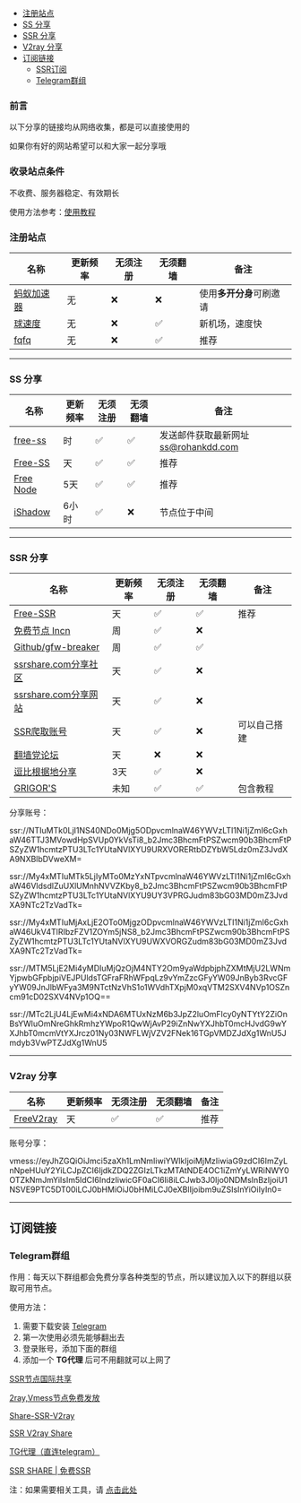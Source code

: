 - [注册站点](#注册站点)
- [SS 分享](#ss-分享)
- [SSR 分享](#ssr-分享)
- [V2ray 分享](#v2ray-分享)
- [订阅链接](#订阅链接)
	- [SSR订阅](#ssr订阅)
	- [Telegram群组](#telegram群组)


### 前言

以下分享的链接均从网络收集，都是可以直接使用的

如果你有好的网站希望可以和大家一起分享哦

### 收录站点条件

不收费、服务器稳定、有效期长

使用方法参考：[使用教程](README.md#使用教程)


### 注册站点

| 名称                                                         | 更新频率 | 无须注册 | 无须翻墙 | 备注         |
| ------------------------------------------------------------ | -------- | -------- | -------- | ------------ |
| [蚂蚁加速器](https://ant.antss029.com/aff/ACVB)         | 无       | ❌        | ❌        | 使用**多开分身**可刷邀请         |
| [球速度](http://qiusudu.com/auth/register?code=dQcJ)         | 无       | ❌        | ✅        | 新机场，速度快         |
| [fqfq](https://www.fqfq.xyz/auth/register?code=code)     | 无       | ❌        | ✅        | 推荐         |

---

### SS 分享

| 名称                                                         | 更新频率 | 无须注册 | 无须翻墙 | 备注         |
| ------------------------------------------------------------ | -------- | -------- | -------- | ------------ |
| [free-ss](https://free-ss.ooo/)                           | 时       | ✅        | ✅        | 发送邮件获取最新网址 ss@rohankdd.com |
| [Free-SS](https://www.youneed.win/free-ss)         | 天       | ✅        | ✅        | 推荐         |
| [Free Node](http://cacss.me/)                             | 5天      | ✅        | ✅        | 推荐                      |
| [iShadow](https://d.ishadowx.com/)                           | 6小时    | ✅        | ❌        | 节点位于中间 |

---

### SSR 分享

| 名称                                                         | 更新频率 | 无须注册 | 无须翻墙 | 备注         |
| ------------------------------------------------------------ | -------- | -------- | -------- | ------------ |
| [Free-SSR](https://www.youneed.win/free-ssr)         | 天       | ✅        | ✅        | 推荐         |
| [免费节点 Incn](https://lncn.org/)                           | 周       | ✅        | ❌        |            |
| [Github/gfw-breaker](https://github.com/gfw-breaker/ssr-accounts) | 周       | ✅        | ✅        |              |
| [ssrshare.com分享社区](https://www.ssrshare.com/forums/ssr-socks-v2ray.2/) | 天       | ✅        | ❌        |              |
| [ssrshare.com分享网站](https://www.ssrtool.com/tool/free_ssr) | 天       | ✅        | ❌        |              |
| [SSR爬取账号](http://ss.pythonic.life/)                      | 天       | ✅        | ❌        | 可以自己搭建 |
| [翻墙党论坛](https://fanqiangdang.com/)                      | 天       | ❌        | ❌        |              |
| [逗比根据地分享](https://doubibackup.com/95f80__8.html)   | 3天      | ✅        | ❌        |                                      |
| [GRIGOR'S](https://gdmi.weebly.com/3118523398online.html) | 未知     | ✅        | ✅        | 包含教程                             |

分享账号：

ssr://NTIuMTk0LjI1NS40NDo0Mjg5ODpvcmlnaW46YWVzLTI1Ni1jZmI6cGxhaW46TTJ3MVowdHpSVUp0YkVsTi8_b2Jmc3BhcmFtPSZwcm90b3BhcmFtPSZyZW1hcmtzPTU3LTc1YUtaNVlXYU9URXVORERtbDZYbW5Ldz0mZ3JvdXA9NXBlbDVweXM=

ssr://My4xMTIuMTk5LjIyMTo0MzYxNTpvcmlnaW46YWVzLTI1Ni1jZmI6cGxhaW46VldsdlZuUXlUMnhNVVZKby8_b2Jmc3BhcmFtPSZwcm90b3BhcmFtPSZyZW1hcmtzPTU3LTc1YUtaNVlXYU9UY3VPRGJudm83bG03MD0mZ3JvdXA9NTc2TzVadTk=

ssr://My4xMTIuMjAxLjE2OTo0MjgzODpvcmlnaW46YWVzLTI1Ni1jZmI6cGxhaW46UkV4TlRIbzFZV1ZOYm5jNS8_b2Jmc3BhcmFtPSZwcm90b3BhcmFtPSZyZW1hcmtzPTU3LTc1YUtaNVlXYU9UWXVORGZudm83bG03MD0mZ3JvdXA9NTc2TzVadTk=

ssr://MTM5LjE2Mi4yMDIuMjQzOjM4NTY2Om9yaWdpbjphZXMtMjU2LWNmYjpwbGFpbjpiVEJPUldsTGFraFRhWFpqLz9vYmZzcGFyYW09JnByb3RvcGFyYW09JnJlbWFya3M9NTctNzVhS1o1WVdhTXpjM0xqVTM2SXV4NVp1OSZncm91cD02SXV4NVp1OQ==

ssr://MTc2LjU4LjEwMi4xNDA6MTUxNzM6b3JpZ2luOmFlcy0yNTYtY2ZiOnBsYWluOmNreGhkRmhzYWpoR1QwWjAvP29iZnNwYXJhbT0mcHJvdG9wYXJhbT0mcmVtYXJrcz01Ny03NWFLWjVZV2FNek16TGpVMDZJdXg1WnU5Jmdyb3VwPTZJdXg1WnU5

---

### V2ray 分享

| 名称                                                         | 更新频率 | 无须注册 | 无须翻墙 | 备注         |
| ------------------------------------------------------------ | -------- | -------- | -------- | ------------ |
| [FreeV2ray](https://connect.freev2ray.org/)               | 天       | ✅        | ✅        | 推荐                |

账号分享：

vmess://eyJhZGQiOiJmci5zaXh1LmNmIiwiYWlkIjoiMjMzIiwiaG9zdCI6ImZyLnNpeHUuY2YiLCJpZCI6IjdkZDQ2ZGIzLTkzMTAtNDE4OC1iZmYyLWRiNWY0OTZkNmJmYiIsIm5ldCI6IndzIiwicGF0aCI6Ii8iLCJwb3J0Ijo0NDMsInBzIjoiU1NSVE9PTC5DT00iLCJ0bHMiOiJ0bHMiLCJ0eXBlIjoibm9uZSIsInYiOiIyIn0=

---

## 订阅链接

### Telegram群组

作用：每天以下群组都会免费分享各种类型的节点，所以建议加入以下的群组以获取可用节点。

使用方法：

1. 需要下载安装 [Telegram](https://telegram.org/)
2. 第一次使用必须先能够翻出去
3. 登录账号，添加下面的群组
4. 添加一个 **TG代理** 后可不用翻就可以上网了

[SSR节点国际共享](https://t.me/ShadowsocksRssr)

[2ray,Vmess节点免费发放](https://t.me/V2List)

[Share-SSR-V2ray](https://t.me/Share-SSR-V2ray)

[SSR V2ray Share](https://t.me/freeshadowsock)

[TG代理（直连telegram）](https://t.me/socks5list)

[SSR SHARE | 免费SSR](https://t.me/gyjclub)

注：如果需要相关工具，请 [点击此处](https://github.com/selierlin/fq)

